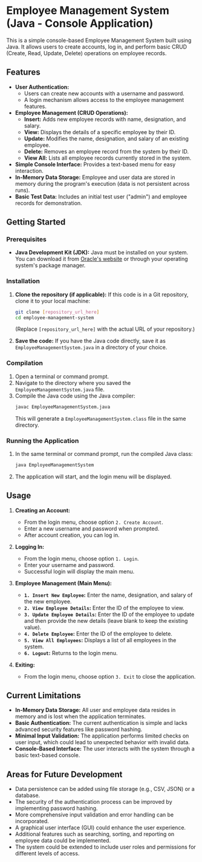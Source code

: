 # Employee Management System (Java - Console Application)

This is a simple console-based Employee Management System built using Java. It allows users to create accounts, log in, and perform basic CRUD (Create, Read, Update, Delete) operations on employee records.

## Features

* **User Authentication:**
    * Users can create new accounts with a username and password.
    * A login mechanism allows access to the employee management features.
* **Employee Management (CRUD Operations):**
    * **Insert:** Adds new employee records with name, designation, and salary.
    * **View:** Displays the details of a specific employee by their ID.
    * **Update:** Modifies the name, designation, and salary of an existing employee.
    * **Delete:** Removes an employee record from the system by their ID.
    * **View All:** Lists all employee records currently stored in the system.
* **Simple Console Interface:** Provides a text-based menu for easy interaction.
* **In-Memory Data Storage:** Employee and user data are stored in memory during the program's execution (data is not persistent across runs).
* **Basic Test Data:** Includes an initial test user ("admin") and employee records for demonstration.

## Getting Started

### Prerequisites

* **Java Development Kit (JDK):** Java must be installed on your system. You can download it from [Oracle's website](https://www.oracle.com/java/technologies/javase-downloads.html) or through your operating system's package manager.

### Installation

1.  **Clone the repository (if applicable):** If this code is in a Git repository, clone it to your local machine:
    ```bash
    git clone [repository_url_here]
    cd employee-management-system
    ```
    (Replace `[repository_url_here]` with the actual URL of your repository.)

2.  **Save the code:** If you have the Java code directly, save it as `EmployeeManagementSystem.java` in a directory of your choice.

### Compilation

1.  Open a terminal or command prompt.
2.  Navigate to the directory where you saved the `EmployeeManagementSystem.java` file.
3.  Compile the Java code using the Java compiler:
    ```bash
    javac EmployeeManagementSystem.java
    ```
    This will generate a `EmployeeManagementSystem.class` file in the same directory.

### Running the Application

1.  In the same terminal or command prompt, run the compiled Java class:
    ```bash
    java EmployeeManagementSystem
    ```
2.  The application will start, and the login menu will be displayed.

## Usage

1.  **Creating an Account:**
    * From the login menu, choose option `2. Create Account`.
    * Enter a new username and password when prompted.
    * After account creation, you can log in.

2.  **Logging In:**
    * From the login menu, choose option `1. Login`.
    * Enter your username and password.
    * Successful login will display the main menu.

3.  **Employee Management (Main Menu):**
    * **`1. Insert New Employee`:** Enter the name, designation, and salary of the new employee.
    * **`2. View Employee Details`:** Enter the ID of the employee to view.
    * **`3. Update Employee Details`:** Enter the ID of the employee to update and then provide the new details (leave blank to keep the existing value).
    * **`4. Delete Employee`:** Enter the ID of the employee to delete.
    * **`5. View All Employees`:** Displays a list of all employees in the system.
    * **`6. Logout`:** Returns to the login menu.

4.  **Exiting:**
    * From the login menu, choose option `3. Exit` to close the application.

## Current Limitations

* **In-Memory Data Storage:** All user and employee data resides in memory and is lost when the application terminates.
* **Basic Authentication:** The current authentication is simple and lacks advanced security features like password hashing.
* **Minimal Input Validation:** The application performs limited checks on user input, which could lead to unexpected behavior with invalid data.
* **Console-Based Interface:** The user interacts with the system through a basic text-based console.

## Areas for Future Development

* Data persistence can be added using file storage (e.g., CSV, JSON) or a database.
* The security of the authentication process can be improved by implementing password hashing.
* More comprehensive input validation and error handling can be incorporated.
* A graphical user interface (GUI) could enhance the user experience.
* Additional features such as searching, sorting, and reporting on employee data could be implemented.
* The system could be extended to include user roles and permissions for different levels of access.




